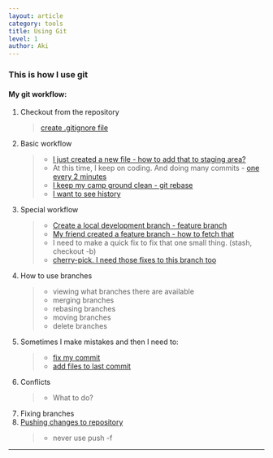 ```yaml
---
layout: article
category: tools
title: Using Git
level: 1
author: Aki
---
```


### This is how I use git

#### My git workflow:

1. Checkout from the repository
   > [create .gitignore file](git/ignoring-files.html)
1. Basic workflow
   > - [I just created a new file - how to add that to staging area?](git/add-file-to-staging.html)
   > - At this time, I keep on coding. And doing many commits - [one every 2 minutes](http://blog.adrianbolboaca.ro/2013/03/taking-baby-steps/)
   > - [I keep my camp ground clean - git rebase](git/git-rebase.html)
   > - [I want to see history](git/show-me-history.html)
1. Special workflow
   > - [Create a local development branch - feature branch](git/feature-branch.html) 
   > - [My friend created a feature branch - how to fetch that](git/fetch-feature-branch.html)
   > - I need to make a quick fix to fix that one small thing. (stash, checkout -b)
   > - [cherry-pick. I need those fixes to this branch too](git/git-cherry-pick.html)
1. How to use branches
   > - viewing what branches there are available
   > - merging branches
   > - rebasing branches
   > - moving branches
   > - delete branches
1. Sometimes I make mistakes and then I need to:
   > - [fix my commit](git/fixing-commits.html)
   > - [add files to last commit](git/add-files-to-latest-commit.html)
1. Conflicts
   > - What to do?
1. Fixing branches
1. [Pushing changes to repository](git/push-to-master.html)
   > - never use push -f

---

